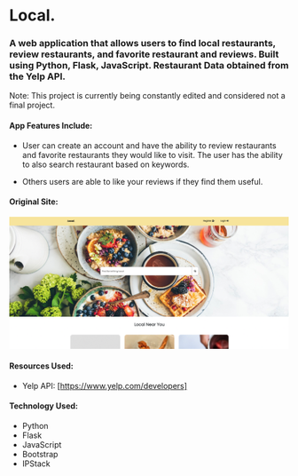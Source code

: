 # Local.

### A web application that allows users to find local restaurants, review restaurants, and favorite restaurant and reviews. Built using Python, Flask, JavaScript. Restaurant Data obtained from the Yelp API.

Note: This project is currently being constantly edited and considered not a final project.

#### App Features Include:

- User can create an account and have the ability to review restaurants and favorite restaurants they would like to visit. The user has the ability to also search restaurant based on keywords.

- Others users are able to like your reviews if they find them useful.

#### Original Site:

![Image of the Original Site](img/first-project.png 'Original Site')

#### Resources Used:

- Yelp API: [https://www.yelp.com/developers]

#### Technology Used:

- Python
- Flask
- JavaScript
- Bootstrap
- IPStack
